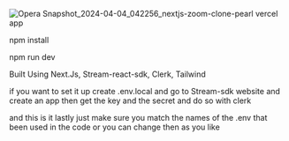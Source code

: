 
![Opera Snapshot_2024-04-04_042256_nextjs-zoom-clone-pearl vercel app](https://github.com/AhmedThaer1/nextjs-zoom-clone/assets/110353919/139611ea-f6fe-4b29-8911-dd2692019e64)


npm install 

npm run dev 

Built Using Next.Js, Stream-react-sdk, Clerk, Tailwind

if you want to set it up create .env.local and go to Stream-sdk website and create an app then get the key and the secret and do so with clerk

and this is it lastly just make sure you match the names of the .env that been used in the code or you can change then as you like



